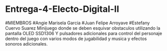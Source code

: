 # Entrega-4-Electo-Digital-II
#MIEMBROS #Angie Marisela Garcia #Juan Felipe Arroyave #Estefany Cuervo Suarez 
Minijuego donde se deben esquivar obstaculos utilizando la pantalla OLED SSD1306 Y pulsadores adicionales para control del personaje dentro del juego con varios modos de jugabilidad y musica y efectos sonoros adicionales.
